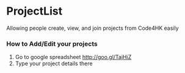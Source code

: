 ProjectList
===========

Allowing people create, view, and join projects from Code4HK easily

### How to Add/Edit your projects
1. Go to google spreadsheet <http://goo.gl/TajHiZ>
2. Type your project details there